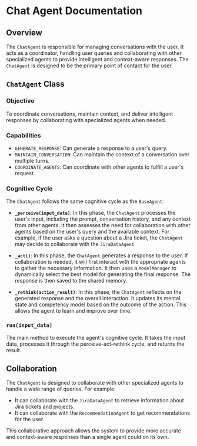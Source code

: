 
# Chat Agent Documentation

## Overview

The `ChatAgent` is responsible for managing conversations with the user. It acts as a coordinator, handling user queries and collaborating with other specialized agents to provide intelligent and context-aware responses. The `ChatAgent` is designed to be the primary point of contact for the user.

## `ChatAgent` Class

### Objective

To coordinate conversations, maintain context, and deliver intelligent responses by collaborating with specialized agents when needed.

### Capabilities

- `GENERATE_RESPONSE`: Can generate a response to a user's query.
- `MAINTAIN_CONVERSATION`: Can maintain the context of a conversation over multiple turns.
- `COORDINATE_AGENTS`: Can coordinate with other agents to fulfill a user's request.

### Cognitive Cycle

The `ChatAgent` follows the same cognitive cycle as the `BaseAgent`:

- **`_perceive(input_data)`**: In this phase, the `ChatAgent` processes the user's input, including the prompt, conversation history, and any context from other agents. It then assesses the need for collaboration with other agents based on the user's query and the available context. For example, if the user asks a question about a Jira ticket, the `ChatAgent` may decide to collaborate with the `JiraDataAgent`.

- **`_act()`**: In this phase, the `ChatAgent` generates a response to the user. If collaboration is needed, it will first interact with the appropriate agents to gather the necessary information. It then uses a `ModelManager` to dynamically select the best model for generating the final response. The response is then saved to the shared memory.

- **`_rethink(action_result)`**: In this phase, the `ChatAgent` reflects on the generated response and the overall interaction. It updates its mental state and competency model based on the outcome of the action. This allows the agent to learn and improve over time.

### `run(input_data)`

The main method to execute the agent's cognitive cycle. It takes the input data, processes it through the perceive-act-rethink cycle, and returns the result.

## Collaboration

The `ChatAgent` is designed to collaborate with other specialized agents to handle a wide range of queries. For example:

- It can collaborate with the `JiraDataAgent` to retrieve information about Jira tickets and projects.
- It can collaborate with the `RecommendationAgent` to get recommendations for the user.

This collaborative approach allows the system to provide more accurate and context-aware responses than a single agent could on its own.
